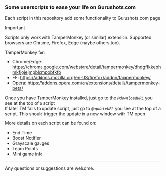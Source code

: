 ### Some userscripts to ease your life on Gurushots.com

Each script in this repository add some functionality to Gurushots.com page

> [!IMPORTANT]  
> Scripts only work with TamperMonkey (or similar) extension. Supported browsers are Chrome, Firefox, Edge (maybe others too).
> 
> TamperMonkey for:
> - Chrome/Edge: https://chrome.google.com/webstore/detail/tampermonkey/dhdgffkkebhmkfjojejmpbldmpobfkfo
> - FF: https://addons.mozilla.org/en-US/firefox/addon/tampermonkey/
> - Opera: https://addons.opera.com/en/extensions/details/tampermonkey-beta/
>
> Once you have TamperMonkey installed, just go to the _`@downloadURL`_ you see at the top of a script  
> If later TM fails to update script, just go to _`@updateURL`_ you see at the top of a script. This should trigger the update in a new window with TM open

More details on each script can be found on:
- End Time
- Boost Notifier
- Grayscale gauges
- Team Points
- Mini game info

---

Any questions or suggestions are welcome.

